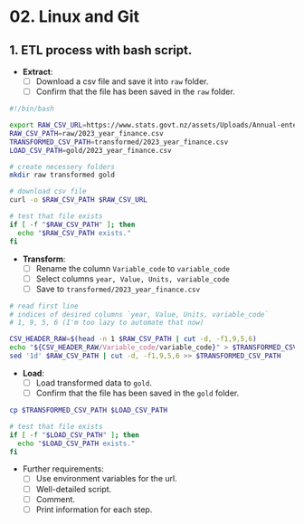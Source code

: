 # 02. Linux and Git

## 1. ETL process with bash script.
- **Extract**:
  - [ ] Download a csv file and save it into `raw` folder.
  - [ ] Confirm that the file has been saved in the `raw` folder.

```bash
#!/bin/bash

export RAW_CSV_URL=https://www.stats.govt.nz/assets/Uploads/Annual-enterprise-survey/Annual-enterprise-survey-2023-financial-year-provisional/Download-data/annual-enterprise-survey-2023-financial-year-provisional.csv
RAW_CSV_PATH=raw/2023_year_finance.csv
TRANSFORMED_CSV_PATH=transformed/2023_year_finance.csv
LOAD_CSV_PATH=gold/2023_year_finance.csv

# create necessery folders
mkdir raw transformed gold

# download csv file
curl -o $RAW_CSV_PATH $RAW_CSV_URL

# test that file exists
if [ -f "$RAW_CSV_PATH" ]; then
  echo "$RAW_CSV_PATH exists."
fi

```

- **Transform**:
  - [ ] Rename the column `Variable_code` to `variable_code`
  - [ ] Select columns `year, Value, Units, variable_code`
  - [ ] Save to `transformed/2023_year_finance.csv`
 
```bash
# read first line
# indices of desired columns `year, Value, Units, variable_code`
# 1, 9, 5, 6 (I'm too lazy to automate that now)

CSV_HEADER_RAW=$(head -n 1 $RAW_CSV_PATH | cut -d, -f1,9,5,6)
echo "${CSV_HEADER_RAW/Variable_code/variable_code}" > $TRANSFORMED_CSV_PATH
sed '1d' $RAW_CSV_PATH | cut -d, -f1,9,5,6 >> $TRANSFORMED_CSV_PATH

```

- **Load**:
  - [ ] Load transformed data to `gold`.
  - [ ] Confirm that the file has been saved in the `gold` folder.
 
```bash
cp $TRANSFORMED_CSV_PATH $LOAD_CSV_PATH

# test that file exists
if [ -f "$LOAD_CSV_PATH" ]; then
  echo "$LOAD_CSV_PATH exists."
fi

```

 
- Further requirements:
  - [ ] Use environment variables for the url.
  - [ ] Well-detailed script.
  - [ ] Comment.
  - [ ] Print information for each step.
